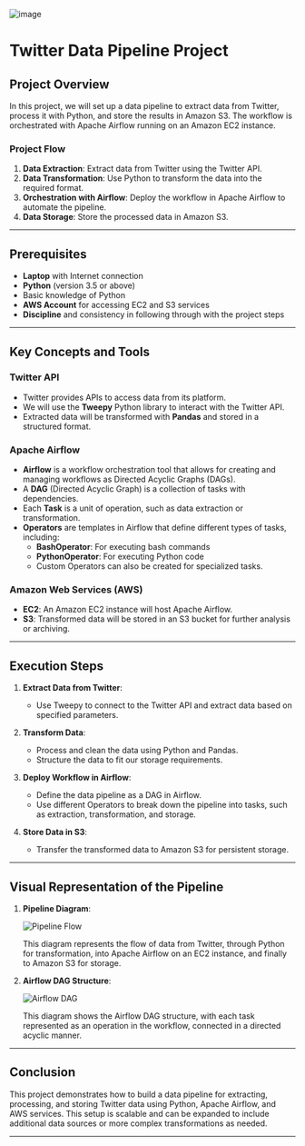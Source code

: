 ![image](https://github.com/user-attachments/assets/910f2324-03fc-45dd-bc68-4f4c085c8e91)


# Twitter Data Pipeline Project

## Project Overview

In this project, we will set up a data pipeline to extract data from Twitter, process it with Python, and store the results in Amazon S3. The workflow is orchestrated with Apache Airflow running on an Amazon EC2 instance.

### Project Flow

1. **Data Extraction**: Extract data from Twitter using the Twitter API.
2. **Data Transformation**: Use Python to transform the data into the required format.
3. **Orchestration with Airflow**: Deploy the workflow in Apache Airflow to automate the pipeline.
4. **Data Storage**: Store the processed data in Amazon S3.

---

## Prerequisites

- **Laptop** with Internet connection
- **Python** (version 3.5 or above)
- Basic knowledge of Python
- **AWS Account** for accessing EC2 and S3 services
- **Discipline** and consistency in following through with the project steps

---

## Key Concepts and Tools

### Twitter API
- Twitter provides APIs to access data from its platform.
- We will use the **Tweepy** Python library to interact with the Twitter API.
- Extracted data will be transformed with **Pandas** and stored in a structured format.

### Apache Airflow
- **Airflow** is a workflow orchestration tool that allows for creating and managing workflows as Directed Acyclic Graphs (DAGs).
- A **DAG** (Directed Acyclic Graph) is a collection of tasks with dependencies.
- Each **Task** is a unit of operation, such as data extraction or transformation.
- **Operators** are templates in Airflow that define different types of tasks, including:
  - **BashOperator**: For executing bash commands
  - **PythonOperator**: For executing Python code
  - Custom Operators can also be created for specialized tasks.

### Amazon Web Services (AWS)
- **EC2**: An Amazon EC2 instance will host Apache Airflow.
- **S3**: Transformed data will be stored in an S3 bucket for further analysis or archiving.

---

## Execution Steps

1. **Extract Data from Twitter**:
   - Use Tweepy to connect to the Twitter API and extract data based on specified parameters.

2. **Transform Data**:
   - Process and clean the data using Python and Pandas.
   - Structure the data to fit our storage requirements.

3. **Deploy Workflow in Airflow**:
   - Define the data pipeline as a DAG in Airflow.
   - Use different Operators to break down the pipeline into tasks, such as extraction, transformation, and storage.

4. **Store Data in S3**:
   - Transfer the transformed data to Amazon S3 for persistent storage.

---

## Visual Representation of the Pipeline

1. **Pipeline Diagram**:

   ![Pipeline Flow](path/to/first-image)

   This diagram represents the flow of data from Twitter, through Python for transformation, into Apache Airflow on an EC2 instance, and finally to Amazon S3 for storage.

2. **Airflow DAG Structure**:

   ![Airflow DAG](path/to/second-image)

   This diagram shows the Airflow DAG structure, with each task represented as an operation in the workflow, connected in a directed acyclic manner.

--- 

## Conclusion

This project demonstrates how to build a data pipeline for extracting, processing, and storing Twitter data using Python, Apache Airflow, and AWS services. This setup is scalable and can be expanded to include additional data sources or more complex transformations as needed.

--- 

